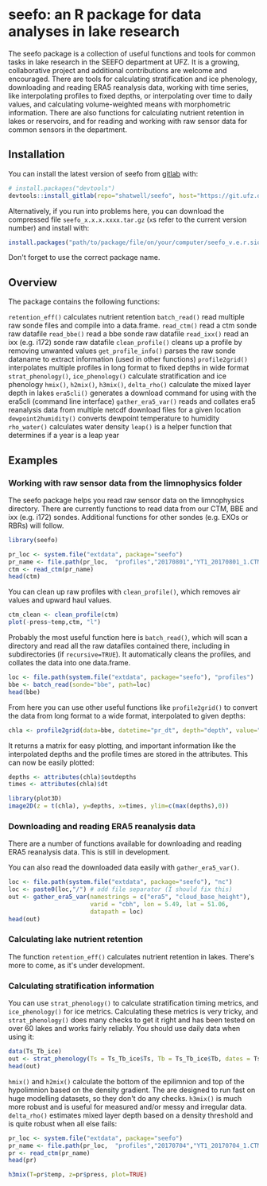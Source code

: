 
# seefo: an R package for data analyses in lake research

<!-- badges: start -->
<!-- badges: end -->

The seefo package is a collection of useful functions and tools for common tasks in lake research in the SEEFO department at UFZ. It is a growing, collaborative project and additional contributions are welcome and encouraged. 
There are tools for calculating stratification and ice phenology, downloading and reading ERA5 reanalysis data, working with time series, like interpolating profiles to fixed depths, or interpolating over time to daily values, and calculating volume-weighted means with morphometric information. There are also functions for calculating nutrient retention in lakes or reservoirs, and for reading and working with raw sensor data for common sensors in the department.

## Installation

You can install the latest version of seefo from [gitlab](https://git.ufz.de/shatwell/seefo) with:

``` r
# install.packages("devtools")
devtools::install_gitlab(repo="shatwell/seefo", host="https://git.ufz.de/")
```
Alternatively, if you run into problems here, you can download the compressed file
`seefo_x.x.x.xxxx.tar.gz` (`x`s refer to the current version number) and install with:

``` r
install.packages("path/to/package/file/on/your/computer/seefo_v.e.r.sion.tar.gz"", type='source')
```
Don't forget to use the correct package name.

## Overview

The package contains the following functions:

`retention_eff()` calculates nutrient retention
`batch_read()` read multiple raw sonde files and compile into a data.frame.
`read_ctm()` read a ctm sonde raw datafile
`read_bbe()` read a bbe sonde raw datafile
`read_ixx()` read an ixx (e.g. i172) sonde raw datafile
`clean_profile()` cleans up a profile by removing unwanted values
`get_profile_info()` parses the raw sonde dataname to extract information (used in other functions)
`profile2grid()` interpolates multiple profiles in long format to fixed depths in wide format
`strat_phenology()`, `ice_phenology()` calculate stratification and ice phenology
`hmix()`, `h2mix()`, `h3mix()`, `delta_rho()` calculate the mixed layer depth in lakes
`era5cli()` generates a download command for using with the era5cli (command line interface)
`gather_era5_var()` reads and collates era5 reanalysis data from multiple netcdf download files for a given location
`dewpoint2humidity()` converts dewpoint temperature to humidity
`rho_water()` calculates water density
`leap()` is a helper function that determines if a year is a leap year


## Examples

### Working with raw sensor data from the limnophysics folder

The seefo package helps you read raw sensor data on the limnophysics directory. There are
currently functions to read data from our CTM, BBE and ixx (e.g. i172) sondes. Additional
functions for other sondes (e.g. EXOs or RBRs) will follow.

``` r
library(seefo)

pr_loc <- system.file("extdata", package="seefo")
pr_name <- file.path(pr_loc,  "profiles","20170801","YT1_20170801_1.CTM644")
ctm <- read_ctm(pr_name)
head(ctm)
```
You can clean up raw profiles with `clean_profile()`, which removes air values and upward haul values.
``` r
ctm_clean <- clean_profile(ctm)
plot(-press~temp,ctm, "l")
```

Probably the most useful function here is `batch_read()`, which will scan a directory and read all the 
raw datafiles contained there, including in subdirectories (if `recursive=TRUE`). It automatically cleans
the profiles, and collates the data into one data.frame.
``` r
loc <- file.path(system.file("extdata", package="seefo"), "profiles")
bbe <- batch_read(sonde="bbe", path=loc)
head(bbe)
```

From here you can use other useful functions like `profile2grid()` to convert the data from 
long format to a wide format, interpolated to given depths:
``` r
chla <- profile2grid(data=bbe, datetime="pr_dt", depth="depth", value="total_conc")

```
It returns a matrix for easy plotting, and important information like the interpolated depths
and the profile times are stored in the attributes.
This can now be easily plotted:
``` r
depths <- attributes(chla)$outdepths
times <- attributes(chla)$dt

library(plot3D)
image2D(z = t(chla), y=depths, x=times, ylim=c(max(depths),0))

```

###  Downloading and reading ERA5 reanalysis data

There are a number of functions available for downloading and reading ERA5 reanalysis data.
This is still in development.

You can also read the downloaded data easily with `gather_era5_var()`.

``` r
loc <- file.path(system.file("extdata", package="seefo"), "nc")
loc <- paste0(loc,"/") # add file separator (I should fix this)
out <- gather_era5_var(namestrings = c("era5", "cloud_base_height"),
                       varid = "cbh", lon = 5.49, lat = 51.06,
                       datapath = loc)
head(out)
```

### Calculating lake nutrient retention

The function `retention_eff()` calculates nutrient retention in lakes. 
There's more to  come, as it's under development.

### Calculating stratification information

You can use `strat_phenology()` to calculate stratification timing metrics, and `ice_phenology()` for ice metrics. 
Calculating these metrics is very tricky, and `strat_phenology()` does many checks to get it right and has been tested on over 60 lakes and works fairly reliably. You should use daily data when using it:

``` r
data(Ts_Tb_ice)
out <- strat_phenology(Ts = Ts_Tb_ice$Ts, Tb = Ts_Tb_ice$Tb, dates = Ts_Tb_ice$date)
head(out)

```
`hmix()` and `h2mix()` calculate the bottom of the epilimnion and top of the hypolimnion based on the 
density gradient. The are designed to run fast on huge modelling datasets, so they don't do any checks.
`h3mix()` is much more robust and is useful for measured and/or messy and irregular data. `delta_rho()` estimates mixed layer depth based on a density threshold and is quite robust when all else fails:

``` r
pr_loc <- system.file("extdata", package="seefo")
pr_name <- file.path(pr_loc,  "profiles","20170704","YT1_20170704_1.CTM644")
pr <- read_ctm(pr_name)
head(pr)

h3mix(T=pr$temp, z=pr$press, plot=TRUE)
````
